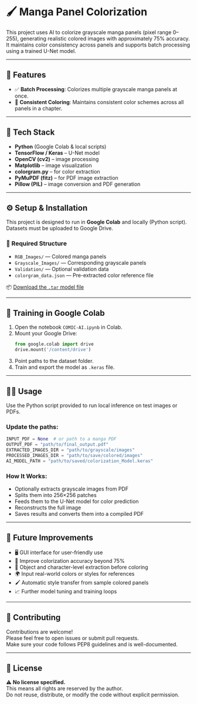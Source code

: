
# 🖌️ Manga Panel Colorization

This project uses AI to colorize grayscale manga panels (pixel range 0–255), generating realistic colored images with approximately 75% accuracy. It maintains color consistency across panels and supports batch processing using a trained U-Net model.

---

## 🔑 Features

- ✅ **Batch Processing**: Colorizes multiple grayscale manga panels at once.
- 🎨 **Consistent Coloring**: Maintains consistent color schemes across all panels in a chapter.

---

## 🧰 Tech Stack

- **Python** (Google Colab & local scripts)
- **TensorFlow / Keras** – U-Net model
- **OpenCV (cv2)** – image processing
- **Matplotlib** – image visualization
- **colorgram.py** – for color extraction
- **PyMuPDF (fitz)** – for PDF image extraction
- **Pillow (PIL)** – image conversion and PDF generation

---

## ⚙️ Setup & Installation

This project is designed to run in **Google Colab** and locally (Python script).  
Datasets must be uploaded to Google Drive.

### 📁 Required Structure
- `RGB_Images/` — Colored manga panels
- `Grayscale_Images/` — Corresponding grayscale panels
- `Validation/` — Optional validation data
- `colorgram_data.json` — Pre-extracted color reference file

📦 [Download the `.tar` model file](https://drive.google.com/file/d/1tWF2IyMcfzQUnoLiHmUYaSIuqjsEg_IC/view?usp=sharing)

---

## 🧪 Training in Google Colab

1. Open the notebook `COMIC-AI.ipynb` in Colab.
2. Mount your Google Drive:
   ```python
   from google.colab import drive
   drive.mount('/content/drive')
   ```
3. Point paths to the dataset folder.
4. Train and export the model as `.keras` file.

---

## 🧑‍💻 Usage

Use the Python script provided to run local inference on test images or PDFs.

### Update the paths:
```python
INPUT_PDF = None  # or path to a manga PDF
OUTPUT_PDF = "path/to/final_output.pdf"
EXTRACTED_IMAGES_DIR = "path/to/grayscale/images"
PROCESSED_IMAGES_DIR = "path/to/save/colored/images"
AI_MODEL_PATH = "path/to/saved/colorization_Model.keras"
```

### How It Works:
- Optionally extracts grayscale images from PDF
- Splits them into 256×256 patches
- Feeds them to the U-Net model for color prediction
- Reconstructs the full image
- Saves results and converts them into a compiled PDF

---

## 🔮 Future Improvements

- 🖥️ GUI interface for user-friendly use
- 🎯 Improve colorization accuracy beyond 75%
- 🧠 Object and character-level extraction before coloring
- 🌍 Input real-world colors or styles for references
- 🖌️ Automatic style transfer from sample colored panels
- 📈 Further model tuning and training loops

---

## 🤝 Contributing

Contributions are welcome!  
Please feel free to open issues or submit pull requests.  
Make sure your code follows PEP8 guidelines and is well-documented.

---

## 📜 License

⚠️ **No license specified.**  
This means all rights are reserved by the author.  
Do not reuse, distribute, or modify the code without explicit permission.

